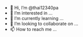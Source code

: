 - 👋 Hi, I’m @thai12340pa
- 👀 I’m interested in ...
- 🌱 I’m currently learning ...
- 💞️ I’m looking to collaborate on ...
- 📫 How to reach me ...

<!---
thai12340pa/severlist is a ✨ special ✨ repository because its `README.md` (this file) appears on your GitHub profile.
You can click the Preview link to take a look at your changes.
--->
